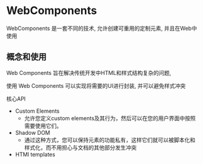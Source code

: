 
# WebComponents 

WebComponents 是一套不同的技术, 允许创建可重用的定制元素, 并且在Web中使用


## 概念和使用

Web Components 旨在解决传统开发中HTML和样式结构复杂的问题, 

使用 Web Components 可以实现将需要的UI进行封装, 并可以避免样式冲突

核心API
+ Custom Elements
  + 允许您定义custom elements及其行为，然后可以在您的用户界面中按照需要使用它们。
+ Shadow DOM
  + 通过这种方式，您可以保持元素的功能私有，这样它们就可以被脚本化和样式化，而不用担心与文档的其他部分发生冲突
+ HTMl templates